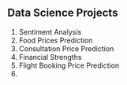 ## Data Science Projects
1. Sentiment Analysis
2. Food Prices Prediction
3. Consultation Price Prediction
4. Financial Strengths 
5. Flight Booking Price Prediction
6. 
